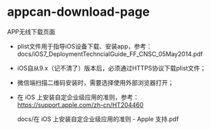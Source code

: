 # appcan-download-page
APP无线下载页面

* plist文件用于指导iOS设备下载、安装app，参考：
  docs/iOS7_DeploymentTechncialGuide_FF_CNSC_05May2014.pdf

* iOS自从9.x（记不清了）版本后，必须通过HTTPS协议下载plist文件；

* 微信端扫描二维码安装时，需要选择使用外部浏览器打开；

* 在 iOS 上安装自定企业级应用的准则，参考：
  https://support.apple.com/zh-cn/HT204460

  docs/在 iOS 上安装自定企业级应用的准则 - Apple 支持.pdf
